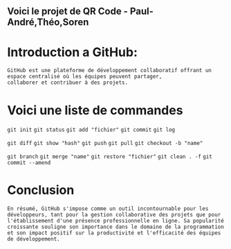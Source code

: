 ## Voici le projet de QR Code - Paul-André,Théo,Soren

# Introduction a GitHub:
    GitHub est une plateforme de développement collaboratif offrant un espace centralisé où les équipes peuvent partager,
    collaborer et contribuer à des projets.

# Voici une liste de commandes 

`git init`
`git status`
`git add "fichier"`
`git commit`
`git log`

`git diff`
`git show "hash"`
`git push`
`git pull`
`git checkout -b "name"`

`git branch`
`git merge "name"`
`git restore "fichier"`
`git clean . -f`
`git commit --amend`

# Conclusion
    En résumé, GitHub s'impose comme un outil incontournable pour les développeurs, tant pour la gestion collaborative des projets que pour l'établissement d'une présence professionnelle en ligne. Sa popularité croissante souligne son importance dans le domaine de la programmation et son impact positif sur la productivité et l'efficacité des équipes de développement.